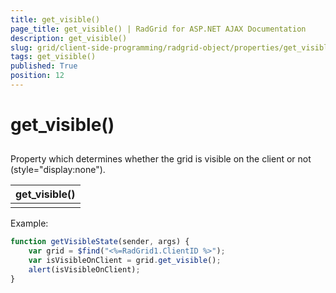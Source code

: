 ```yaml
---
title: get_visible()
page_title: get_visible() | RadGrid for ASP.NET AJAX Documentation
description: get_visible()
slug: grid/client-side-programming/radgrid-object/properties/get_visible()
tags: get_visible()
published: True
position: 12
---
```


# get_visible()



## 

Property which determines whether the grid is visible on the client or not (style="display:none").


|  **get_visible()**  |
| ------ |
||

Example:

````JavaScript
function getVisibleState(sender, args) {
    var grid = $find("<%=RadGrid1.ClientID %>");
    var isVisibleOnClient = grid.get_visible();
    alert(isVisibleOnClient);
}
````


